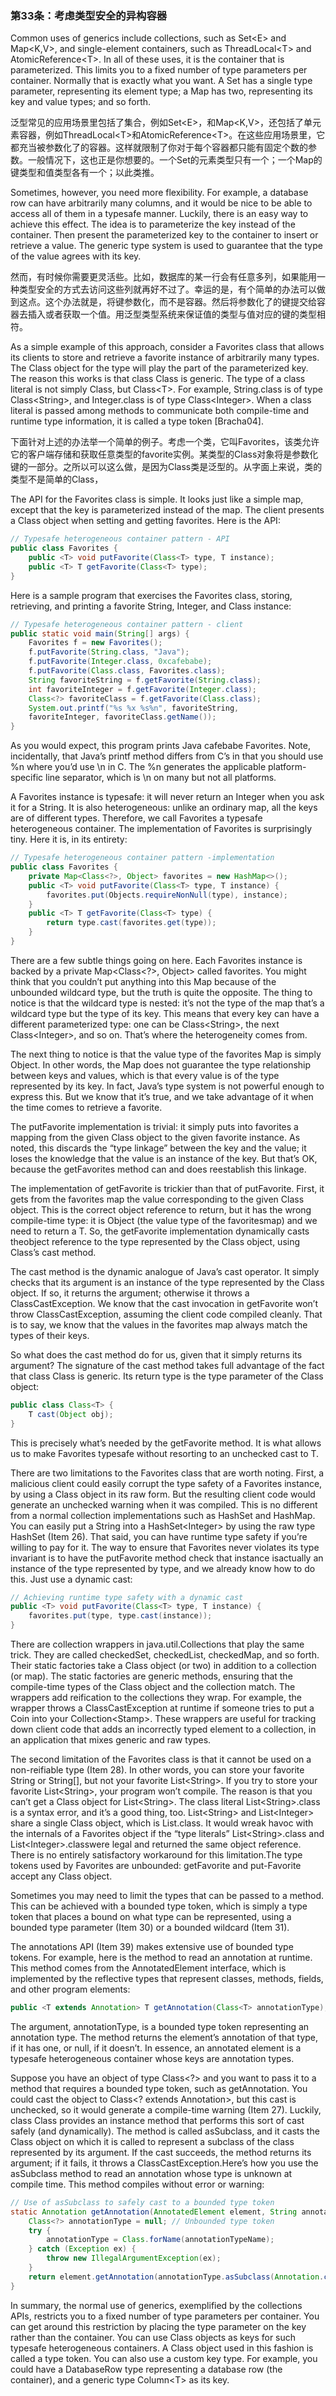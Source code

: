 ### 第33条：考虑类型安全的异构容器

Common uses of generics include collections, such as Set&lt;E&gt; and Map&lt;K,V&gt;, and single-element containers, such as ThreadLocal&lt;T&gt; and AtomicReference&lt;T&gt;. In all of these uses, it is the container that is parameterized. This limits you to a fixed number of type parameters per container. Normally that is exactly what you want. A Set has a single type parameter, representing its element type; a Map has two, representing its key and value types; and so forth.

泛型常见的应用场景里包括了集合，例如Set&lt;E&gt;，和Map&lt;K,V&gt;，还包括了单元素容器，例如ThreadLocal&lt;T&gt;和AtomicReference&lt;T&gt;。在这些应用场景里，它都充当被参数化了的容器。这样就限制了你对于每个容器都只能有固定个数的参数。一般情况下，这也正是你想要的。一个Set的元素类型只有一个；一个Map的键类型和值类型各有一个；以此类推。

Sometimes, however, you need more flexibility. For example, a database row can have arbitrarily many columns, and it would be nice to be able to access all of them in a typesafe manner. Luckily, there is an easy way to achieve this effect. The idea is to parameterize the key instead of the container. Then present the parameterized key to the container to insert or retrieve a value. The generic type system is used to guarantee that the type of the value agrees with its key.

然而，有时候你需要更灵活些。比如，数据库的某一行会有任意多列，如果能用一种类型安全的方式去访问这些列就再好不过了。幸运的是，有个简单的办法可以做到这点。这个办法就是，将键参数化，而不是容器。然后将参数化了的键提交给容器去插入或者获取一个值。用泛型类型系统来保证值的类型与值对应的键的类型相符。

As a simple example of this approach, consider a Favorites class that allows its clients to store and retrieve a favorite instance of arbitrarily many types. The Class object for the type will play the part of the parameterized key. The reason this works is that class Class is generic. The type of a class literal is not simply Class, but Class&lt;T&gt;. For example, String.class is of type Class&lt;String&gt;, and Integer.class is of type Class&lt;Integer&gt;. When a class literal is passed among methods to communicate both compile-time and runtime type information, it is called a type token \[Bracha04\].

下面针对上述的办法举一个简单的例子。考虑一个类，它叫Favorites，该类允许它的客户端存储和获取任意类型的favorite实例。某类型的Class对象将是参数化键的一部分。之所以可以这么做，是因为Class类是泛型的。从字面上来说，类的类型不是简单的Class，

The API for the Favorites class is simple. It looks just like a simple map, except that the key is parameterized instead of the map. The client presents a Class object when setting and getting favorites. Here is the API:

```java
// Typesafe heterogeneous container pattern - API
public class Favorites {
    public <T> void putFavorite(Class<T> type, T instance);
    public <T> T getFavorite(Class<T> type);
}
```

Here is a sample program that exercises the Favorites class, storing, retrieving, and printing a favorite String, Integer, and Class instance:

```java
// Typesafe heterogeneous container pattern - client
public static void main(String[] args) {
    Favorites f = new Favorites();
    f.putFavorite(String.class, "Java");
    f.putFavorite(Integer.class, 0xcafebabe);
    f.putFavorite(Class.class, Favorites.class);
    String favoriteString = f.getFavorite(String.class);
    int favoriteInteger = f.getFavorite(Integer.class);
    Class<?> favoriteClass = f.getFavorite(Class.class);
    System.out.printf("%s %x %s%n", favoriteString,
    favoriteInteger, favoriteClass.getName());
}
```

As you would expect, this program prints Java cafebabe Favorites. Note, incidentally, that Java’s printf method differs from C’s in that you should use %n where you’d use \n in C. The %n generates the applicable platform-specific line separator, which is \n on many but not all platforms.

A Favorites instance is typesafe: it will never return an Integer when you ask it for a String. It is also heterogeneous: unlike an ordinary map, all the keys are of different types. Therefore, we call Favorites a typesafe heterogeneous container. The implementation of Favorites is surprisingly tiny. Here it is, in its entirety:

```java
// Typesafe heterogeneous container pattern -implementation
public class Favorites {
    private Map<Class<?>, Object> favorites = new HashMap<>();
    public <T> void putFavorite(Class<T> type, T instance) {
        favorites.put(Objects.requireNonNull(type), instance);
    } 
    public <T> T getFavorite(Class<T> type) {
        return type.cast(favorites.get(type));
    }
}
```

There are a few subtle things going on here. Each Favorites instance is backed by a private Map&lt;Class&lt;?&gt;, Object&gt; called favorites. You might think that you couldn’t put anything into this Map because of the unbounded wildcard type, but the truth is quite the opposite. The thing to notice is that the wildcard type is nested: it’s not the type of the map that’s a wildcard type but the type of its key. This means that every key can have a different parameterized type: one can be Class&lt;String&gt;, the next Class&lt;Integer&gt;, and so on. That’s where the heterogeneity comes from.

The next thing to notice is that the value type of the favorites Map is simply Object. In other words, the Map does not guarantee the type relationship between keys and values, which is that every value is of the type represented by its key. In fact, Java’s type system is not powerful enough to express this. But we know that it’s true, and we take advantage of it when the time comes to retrieve a favorite.

The putFavorite implementation is trivial: it simply puts into favorites a mapping from the given Class object to the given favorite instance. As noted, this discards the “type linkage” between the key and the value; it loses the knowledge that the value is an instance of the key. But that’s OK, because the getFavorites method can and does reestablish this linkage.

The implementation of getFavorite is trickier than that of putFavorite. First, it gets from the favorites map the value corresponding to the given Class object. This is the correct object reference to return, but it has the wrong compile-time type: it is Object \(the value type of the favoritesmap\) and we need to return a T. So, the getFavorite implementation dynamically casts theobject reference to the type represented by the Class object, using Class’s cast method.

The cast method is the dynamic analogue of Java’s cast operator. It simply checks that its argument is an instance of the type represented by the Class object. If so, it returns the argument; otherwise it throws a ClassCastException. We know that the cast invocation in getFavorite won’t throw ClassCastException, assuming the client code compiled cleanly. That is to say, we know that the values in the favorites map always match the types of their keys.

So what does the cast method do for us, given that it simply returns its argument? The signature of the cast method takes full advantage of the fact that class Class is generic. Its return type is the type parameter of the Class object:

```java
public class Class<T> {
    T cast(Object obj);
}
```

This is precisely what’s needed by the getFavorite method. It is what allows us to make Favorites typesafe without resorting to an unchecked cast to T.

There are two limitations to the Favorites class that are worth noting. First, a malicious client could easily corrupt the type safety of a Favorites instance, by using a Class object in its raw form. But the resulting client code would generate an unchecked warning when it was compiled. This is no different from a normal collection implementations such as HashSet and HashMap. You can easily put a String into a HashSet&lt;Integer&gt; by using the raw type HashSet \(Item 26\). That said, you can have runtime type safety if you’re willing to pay for it. The way to ensure that Favorites never violates its type invariant is to have the putFavorite method check that instance isactually an instance of the type represented by type, and we already know how to do this. Just use a dynamic cast:

```java
// Achieving runtime type safety with a dynamic cast
public <T> void putFavorite(Class<T> type, T instance) {
    favorites.put(type, type.cast(instance));
}
```

There are collection wrappers in java.util.Collections that play the same trick. They are called checkedSet, checkedList, checkedMap, and so forth. Their static factories take a Class object \(or two\) in addition to a collection \(or map\). The static factories are generic methods, ensuring that the compile-time types of the Class object and the collection match. The wrappers add reification to the collections they wrap. For example, the wrapper throws a ClassCastException at runtime if someone tries to put a Coin into your Collection&lt;Stamp&gt;. These wrappers are useful for tracking down client code that adds an incorrectly typed element to a collection, in an application that mixes generic and raw types.

The second limitation of the Favorites class is that it cannot be used on a non-reifiable type \(Item 28\). In other words, you can store your favorite String or String\[\], but not your favorite List&lt;String&gt;. If you try to store your favorite List&lt;String&gt;, your program won’t compile. The reason is that you can’t get a Class object for List&lt;String&gt;. The class literal List&lt;String&gt;.class is a syntax error, and it’s a good thing, too. List&lt;String&gt; and List&lt;Integer&gt; share a single Class object, which is List.class. It would wreak havoc with the internals of a Favorites object if the “type literals” List&lt;String&gt;.class and List&lt;Integer&gt;.classwere legal and returned the same object reference. There is no entirely satisfactory workaround for this limitation.The type tokens used by Favorites are unbounded: getFavorite and put-Favorite accept any Class object.

Sometimes you may need to limit the types that can be passed to a method. This can be achieved with a bounded type token, which is simply a type token that places a bound on what type can be represented, using a bounded type parameter \(Item 30\) or a bounded wildcard \(Item 31\).

The annotations API \(Item 39\) makes extensive use of bounded type tokens. For example, here is the method to read an annotation at runtime. This method comes from the AnnotatedElement interface, which is implemented by the reflective types that represent classes, methods, fields, and other program elements:

```java
public <T extends Annotation> T getAnnotation(Class<T> annotationType);
```

The argument, annotationType, is a bounded type token representing an annotation type. The method returns the element’s annotation of that type, if it has one, or null, if it doesn’t. In essence, an annotated element is a typesafe heterogeneous container whose keys are annotation types.

Suppose you have an object of type Class&lt;?&gt; and you want to pass it to a method that requires a bounded type token, such as getAnnotation. You could cast the object to Class&lt;? extends Annotation&gt;, but this cast is unchecked, so it would generate a compile-time warning \(Item 27\). Luckily, class Class provides an instance method that performs this sort of cast safely \(and dynamically\). The method is called asSubclass, and it casts the Class object on which it is called to represent a subclass of the class represented by its argument. If the cast succeeds, the method returns its argument; if it fails, it throws a ClassCastException.Here’s how you use the asSubclass method to read an annotation whose type is unknown at compile time. This method compiles without error or warning:

```java
// Use of asSubclass to safely cast to a bounded type token
static Annotation getAnnotation(AnnotatedElement element, String annotationTypeName) {
    Class<?> annotationType = null; // Unbounded type token
    try {
        annotationType = Class.forName(annotationTypeName);
    } catch (Exception ex) {
        throw new IllegalArgumentException(ex);
    } 
    return element.getAnnotation(annotationType.asSubclass(Annotation.class));
}
```

In summary, the normal use of generics, exemplified by the collections APIs, restricts you to a fixed number of type parameters per container. You can get around this restriction by placing the type parameter on the key rather than the container. You can use Class objects as keys for such typesafe heterogeneous containers. A Class object used in this fashion is called a type token. You can also use a custom key type. For example, you could have a DatabaseRow type representing a database row \(the container\), and a generic type Column&lt;T&gt; as its key.

